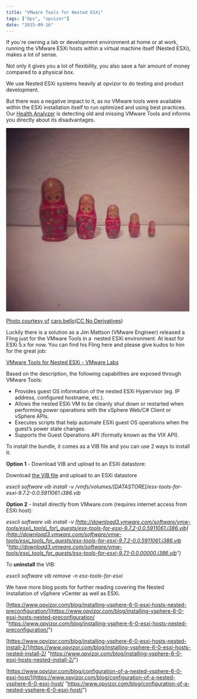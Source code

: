```yaml
---
title: "VMware Tools for Nested ESXi"
tags: ["Ops", "opvizor"]
date: "2015-09-16"
---
```


If you´re owning a lab or development environment at home or at work, running the VMware ESXi hosts within a virtual machine itself (Nested ESXi), makes a lot of sense.

Not only it gives you a lot of flexibility, you also save a fair amount of money compared to a physical box.

We use Nested ESXi systems heavily at opvizor to do testing and product development.

But there was a negative impact to it, as no VMware tools were available within the ESXi installation itself to run optimized and using best practices. Our [Health Analyzer](http://try.opvizor.com/health-analyzer/ "Health Analyzer") is detecting old and missing VMware Tools and informs you directly about its disadvantages. 

[![Nested ESXi](/images/blog/11372361034_72c276d26e.jpg)](https://labs.vmware.com/flings/vmware-tools-for-nested-esxi)

[](https://labs.vmware.com/flings/vmware-tools-for-nested-esxi)

[Photo courtesy of](https://labs.vmware.com/flings/vmware-tools-for-nested-esxi) [caro.bello](https://www.flickr.com/photos/62876665@N08/11372361034/)([CC No Derivatives](http://creativecommons.org/licenses/by-nd/3.0/))

Luckily there is a solution as a Jim Mattson (VMware Engineer) released a Fling just for the VMware Tools in a  nested ESXi environment. At least for ESXi 5.x for now. You can find his Fling here and please give kudos to him for the great job: 

[VMware Tools for Nested ESXi - VMware Labs](https://labs.vmware.com/flings/vmware-tools-for-nested-esxi "VMware Tools for Nested ESXi - VMware Labs")

Based on the description, the following capabilities are exposed through VMware Tools:

- Provides guest OS information of the nested ESXi Hypervisor (eg. IP address, configured hostname, etc.).
- Allows the nested ESXi VM to be cleanly shut down or restarted when performing power operations with the vSphere Web/C# Client or vSphere APIs.
- Executes scripts that help automate ESXi guest OS operations when the guest’s power state changes.
- Supports the Guest Operations API (formally known as the VIX API).

To install the bundle, it comes as a VIB file and you can use 2 ways to install it:

**Option 1** - Download VIB and upload to an ESXi datastore:

Download [the VIB file](http://download3.vmware.com/software/vmw-tools/esxi_tools_for_guests/esx-tools-for-esxi-9.7.2-0.0.5911061.i386.vib "Tools for Nested ESXi") and upload to an ESXi datastore

_esxcli software vib install -v /vmfs/volumes/\[DATASTORE\]/esx-tools-for-esxi-9.7.2-0.0.5911061.i386.vib_

**Option 2** - Install directly from VMware.com (requires internet access from ESXi host):

_esxcli software vib install -v [http://download3.vmware.com/software/vmw-tools/esxi\_tools\_for\_guests/esx-tools-for-esxi-9.7.2-0.0.5911061.i386.vib](http://download3.vmware.com/software/vmw-tools/esxi_tools_for_guests/esx-tools-for-esxi-9.7.2-0.0.5911061.i386.vib "http://download3.vmware.com/software/vmw-tools/esxi_tools_for_guests/esx-tools-for-esxi-9.7.1-0.0.00000.i386.vib")_

To **uninstall** the VIB:

_esxcli software vib remove -n esx-tools-for-esxi_

We have more blog posts for further reading covering the Nested Installation of vSphere vCenter as well as ESXi.

[https://www.opvizor.com/blog/installing-vsphere-6-0-esxi-hosts-nested-preconfiguration/](https://www.opvizor.com/blog/installing-vsphere-6-0-esxi-hosts-nested-preconfiguration/ "https://www.opvizor.com/blog/installing-vsphere-6-0-esxi-hosts-nested-preconfiguration/")

[https://www.opvizor.com/blog/installing-vsphere-6-0-esxi-hosts-nested-install-2/](https://www.opvizor.com/blog/installing-vsphere-6-0-esxi-hosts-nested-install-2/ "https://www.opvizor.com/blog/installing-vsphere-6-0-esxi-hosts-nested-install-2/")

[https://www.opvizor.com/blog/configuration-of-a-nested-vsphere-6-0-esxi-host/](https://www.opvizor.com/blog/configuration-of-a-nested-vsphere-6-0-esxi-host/ "https://www.opvizor.com/blog/configuration-of-a-nested-vsphere-6-0-esxi-host/")
